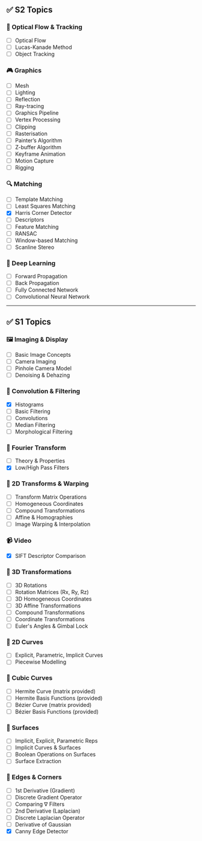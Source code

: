 ## ✅ S2 Topics

### 🔁 Optical Flow & Tracking
- [ ] Optical Flow
- [ ] Lucas-Kanade Method
- [ ] Object Tracking

### 🎮 Graphics
- [ ] Mesh
- [ ] Lighting
- [ ] Reflection
- [ ] Ray-tracing
- [ ] Graphics Pipeline
- [ ] Vertex Processing
- [ ] Clipping
- [ ] Rasterisation
- [ ] Painter’s Algorithm
- [ ] Z-buffer Algorithm
- [ ] Keyframe Animation
- [ ] Motion Capture
- [ ] Rigging

### 🔍 Matching
- [ ] Template Matching  
- [ ] Least Squares Matching  
- [x] Harris Corner Detector  
- [ ] Descriptors  
- [ ] Feature Matching  
- [ ] RANSAC  
- [ ] Window-based Matching  
- [ ] Scanline Stereo  

### 🤖 Deep Learning
- [ ] Forward Propagation  
- [ ] Back Propagation  
- [ ] Fully Connected Network  
- [ ] Convolutional Neural Network  

---

## ✅ S1 Topics

### 🖼️ Imaging & Display
- [ ] Basic Image Concepts  
- [ ] Camera Imaging  
- [ ] Pinhole Camera Model  
- [ ] Denoising & Dehazing  

### 🧪 Convolution & Filtering
- [x] Histograms  
- [ ] Basic Filtering  
- [ ] Convolutions  
- [ ] Median Filtering  
- [ ] Morphological Filtering  

### 🔁 Fourier Transform
- [ ] Theory & Properties  
- [x] Low/High Pass Filters  

### 🔄 2D Transforms & Warping
- [ ] Transform Matrix Operations  
- [ ] Homogeneous Coordinates  
- [ ] Compound Transformations  
- [ ] Affine & Homographies  
- [ ] Image Warping & Interpolation  

### 📹 Video
- [x] SIFT Descriptor Comparison  

### 🧭 3D Transformations
- [ ] 3D Rotations  
- [ ] Rotation Matrices (Rx, Ry, Rz)  
- [ ] 3D Homogeneous Coordinates  
- [ ] 3D Affine Transformations  
- [ ] Compound Transformations  
- [ ] Coordinate Transformations  
- [ ] Euler's Angles & Gimbal Lock  

### 🧮 2D Curves
- [ ] Explicit, Parametric, Implicit Curves  
- [ ] Piecewise Modelling  

### 📐 Cubic Curves
- [ ] Hermite Curve (matrix provided)  
- [ ] Hermite Basis Functions (provided)  
- [ ] Bézier Curve (matrix provided)  
- [ ] Bézier Basis Functions (provided)  

### 🌄 Surfaces
- [ ] Implicit, Explicit, Parametric Reps  
- [ ] Implicit Curves & Surfaces  
- [ ] Boolean Operations on Surfaces  
- [ ] Surface Extraction  

### 🧱 Edges & Corners
- [ ] 1st Derivative (Gradient)  
- [ ] Discrete Gradient Operator  
- [ ] Comparing ∇ Filters  
- [ ] 2nd Derivative (Laplacian)  
- [ ] Discrete Laplacian Operator  
- [ ] Derivative of Gaussian  
- [x] Canny Edge Detector  
